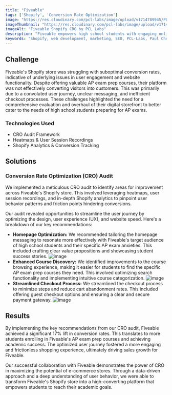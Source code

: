 ```yaml
---
title: "Fiveable"
tags: ['Shopify', 'Conversion Rate Optimization']
image: "https://res.cloudinary.com/pcl-labs/image/upload/v1714789945/PCL-Labs/Fiveable_Featured_migjx9.webp"
imageThumbnail: "https://res.cloudinary.com/pcl-labs/image/upload/v1714791176/PCL-Labs/Fiveable_seiqed.webp"
imageAlt: "Fiveable Shopify CRO by PCL Labs"
description: "Fiveable empowers high school students with engaging online courses to conquer their AP exams. Renowned for its innovative approach and personalized learning experience, Fiveable sought to optimize their Shopify Plus store to drive sales and student success. Our agency partnered with Fiveable to conduct a comprehensive Conversion Rate Optimization (CRO) audit, focusing on enhancing the user journey from homepage browsing to course selection and checkout."
keywords: "Shopify, web development, marketing, SEO, PCL-Labs, Paul Chris Luke"
---
```


## Challenge
Fiveable's Shopify store was struggling with suboptimal conversion rates, indicative of underlying issues in user engagement and website functionality. Despite offering valuable AP exam prep courses, their platform was not effectively converting visitors into customers. This was primarily due to a convoluted user journey, unclear messaging, and inefficient checkout processes. These challenges highlighted the need for a comprehensive evaluation and overhaul of their digital storefront to better cater to the needs of high school students preparing for AP exams.

### Technologies Used

* CRO Audit Framework
* Heatmaps & User Session Recordings
* Shopify Analytics & Conversion Tracking

## Solutions

### Conversion Rate Optimization (CRO) Audit

We implemented a meticulous CRO audit to identify areas for improvement across Fiveable's Shopify store. This involved leveraging heatmaps, user session recordings, and in-depth Shopify analytics to pinpoint user behavior patterns and friction points hindering conversions.

Our audit revealed opportunities to streamline the user journey by optimizing the design, user experience (UX), and website speed. Here's a breakdown of our key recommendations:

* **Homepage Optimization:** We recommended tailoring the homepage messaging to resonate more effectively with Fiveable's target audience of high school students and their specific AP exam anxieties. This included crafting clear value propositions and showcasing student success stories.
![image](https://res.cloudinary.com/pcl-labs/image/upload/v1716148420/PCL-Labs/fiveable_home_ahkmyp.webp)
* **Enhanced Course Discovery:** We identified improvements to the course browsing experience, making it easier for students to find the specific AP exam prep courses they need. This involved optimizing search functionality and implementing intuitive course categorization.
![image](https://res.cloudinary.com/pcl-labs/image/upload/v1716148420/PCL-Labs/fiveable_course_discovery_feu7gp.webp)
* **Streamlined Checkout Process:** We streamlined the checkout process to minimize steps and reduce cart abandonment rates. This included offering guest checkout options and ensuring a clear and secure payment gateway.
![image](https://res.cloudinary.com/pcl-labs/image/upload/v1716148420/PCL-Labs/fiveable_Checkout_zex6na.webp)

## Results

By implementing the key recommendations from our CRO audit, Fiveable achieved a significant 17% lift in conversion rates. This translates to more students enrolling in Fiveable's AP exam prep courses and achieving academic success. The optimized user journey fostered a more engaging and frictionless shopping experience, ultimately driving sales growth for Fiveable.

Our successful collaboration with Fiveable demonstrates the power of CRO in maximizing the potential of e-commerce stores. Through a data-driven approach and a deep understanding of user behavior, we were able to transform Fiveable's Shopify store into a high-converting platform that empowers students to reach their academic goals.